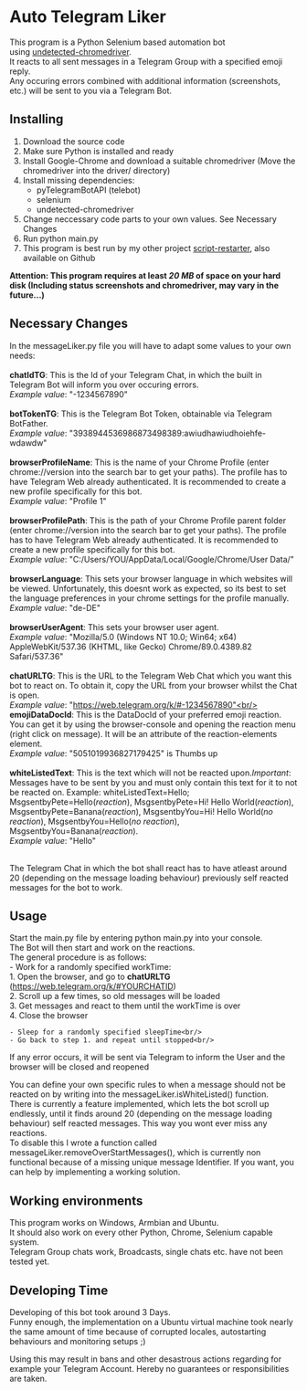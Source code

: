 # Auto Telegram Liker
This program is a Python Selenium based automation bot<br/>using [undetected-chromedriver](https://github.com/ultrafunkamsterdam/undetected-chromedriver).<br/>
It reacts to all sent messages in a Telegram Group with a specified emoji reply.<br/>
Any occuring errors combined with additional information (screenshots, etc.) will be sent to you via a Telegram Bot.<br/>


## Installing
1. Download the source code<br/>
2. Make sure Python is installed and ready<br/>
3. Install Google-Chrome and download a suitable chromedriver (Move the chromedriver into the driver/ directory)<br/>
4. Install missing dependencies:<br/>
    - pyTelegramBotAPI (telebot)<br/>
    - selenium<br/>
	- undetected-chromedriver<br/>
5. Change neccessary code parts to your own values. See Necessary Changes<br/>
6. Run python main.py<br/>
7. This program is best run by my other project [script-restarter](https://github.com/Bastieisendick/script-restarter), also available on Github<br/>

**Attention: This program requires at least _20 MB_ of space on your hard disk (Including status screenshots and chromedriver, may vary in the future...)**


## Necessary Changes
In the messageLiker.py file you will have to adapt some values to your own needs:<br/><br/>
**chatIdTG**: This is the Id of your Telegram Chat, in which the built in Telegram Bot will inform you over occuring errors.<br/>*Example value*: "-1234567890"<br/><br/>
**botTokenTG**: This is the Telegram Bot Token, obtainable via Telegram BotFather.<br/>*Example value*: "3938944536986873498389:awiudhawiudhoiehfe-wdawdw"<br/><br/>
**browserProfileName**: This is the name of your Chrome Profile (enter chrome://version into the search bar to get your paths). The profile has to have Telegram Web already authenticated. It is recommended to create a new profile specifically for this bot.<br/>*Example value*: "Profile 1"<br/><br/>
**browserProfilePath**: This is the path of your Chrome Profile parent folder (enter chrome://version into the search bar to get your paths). The profile has to have Telegram Web already authenticated. It is recommended to create a new profile specifically for this bot.<br/>*Example value*: "C:/Users/YOU/AppData/Local/Google/Chrome/User Data/"<br/><br/>
**browserLanguage**: This sets your browser language in which websites will be viewed. Unfortunately, this doesnt work as expected, so its best to set the language preferences in your chrome settings for the profile manually.<br/>*Example value*: "de-DE"<br/><br/>
**browserUserAgent**: This sets your browser user agent.<br/>*Example value*: "Mozilla/5.0 (Windows NT 10.0; Win64; x64) AppleWebKit/537.36 (KHTML, like Gecko) Chrome/89.0.4389.82 Safari/537.36"<br/><br/>
**chatURLTG**: This is the URL to the Telegram Web Chat which you want this bot to react on. To obtain it, copy the URL from your browser whilst the Chat is open.<br/>*Example value*: "https://web.telegram.org/k/#-1234567890"<br/><br/>
**emojiDataDocId**: This is the DataDocId of your preferred emoji reaction. You can get it by using the browser-console and opening the reaction menu (right click on message). It will be an attribute of the reaction-elements element.<br/>*Example value*: "5051019936827179425" is Thumbs up<br/><br/>
**whiteListedText**: This is the text which will not be reacted upon.*Important*: Messages have to be sent by you and must only contain this text for it to not be reacted on. Example: whiteListedText=Hello; MsgsentbyPete=Hello(*reaction*), MsgsentbyPete=Hi! Hello World(*reaction*), MsgsentbyPete=Banana(*reaction*), MsgsentbyYou=Hi! Hello World(*no reaction*), MsgsentbyYou=Hello(*no reaction*), MsgsentbyYou=Banana(*reaction*).<br/>*Example value*: "Hello"<br/><br/>


The Telegram Chat in which the bot shall react has to have atleast around 20 (depending on the message loading behaviour) previously self reacted messages for the bot to work.<br/>


## Usage
Start the main.py file by entering python main.py into your console.<br/>
The Bot will then start and work on the reactions.<br/>
The general procedure is as follows:<br/>
	- Work for a randomly specified workTime:<br/>
		1. Open the browser, and go to **chatURLTG** (https://web.telegram.org/k/#YOURCHATID)<br/>
		2. Scroll up a few times, so old messages will be loaded<br/>
		3. Get messages and react to them until the workTime is over<br/>
		4. Close the browser<br/>
		
		
	- Sleep for a randomly specified sleepTime<br/>
	- Go back to step 1. and repeat until stopped<br/>

 If any error occurs, it will be sent via Telegram to inform the User and the browser will be closed and reopened<br/>	
	
	
You can define your own specific rules to when a message should not be reacted on by writing into the messageLiker.isWhiteListed() function.<br/>
There is currently a feature implemented, which lets the bot scroll up endlessly, until it finds around 20 (depending on the message loading behaviour) self reacted messages. This way you wont ever miss any reactions.<br/>
To disable this I wrote a function called messageLiker.removeOverStartMessages(), which is currently non functional because of a missing unique message Identifier. If you want, you can help by implementing a working solution.<br/>

	
	
## Working environments
This program works on Windows, Armbian and Ubuntu.<br/>
It should also work on every other Python, Chrome, Selenium capable system.<br/>
Telegram Group chats work, Broadcasts, single chats etc. have not been tested yet.<br/>


## Developing Time
Developing of this bot took around 3 Days.<br/>
Funny enough, the implementation on a Ubuntu virtual machine took nearly the same amount of time because of corrupted locales, autostarting behaviours and monitoring setups ;)<br/>




Using this may result in bans and other desastrous actions regarding for example your Telegram Account. Hereby no guarantees or responsibilities are taken.
